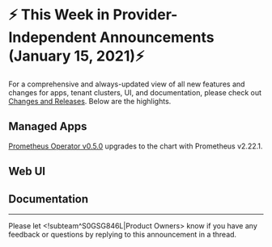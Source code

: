 # :zap: This Week in Provider-Independent Announcements (January 15, 2021):zap:

For a comprehensive and always-updated view of all new features and changes for apps, tenant clusters, UI, and documentation, please check out [Changes and Releases](https://docs.giantswarm.io/changes/). Below are the highlights.

## Managed Apps

[Prometheus Operator v0.5.0](https://docs.giantswarm.io/changes/managed-apps/prometheus-operator-app/v0.5.0/) upgrades to the chart with Prometheus v2.22.1.

## Web UI



## Documentation



---
Please let <!subteam^S0GSG846L|Product Owners> know if you have any feedback or questions by replying to this announcement in a thread.
